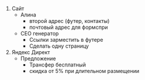 1. Сайт
	- Алина
		- второй адрес (футер, контакты)
		- почтовый адрес для формспри
	- СЕО генератор
		- Ссылки зарместить в футере
		- Сделать одну страницу
2. Яндекс Директ
	- Предложение
		- Трансфер бесплатный
		- скидка от 5% при длительном размещении